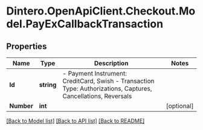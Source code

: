 # Dintero.OpenApiClient.Checkout.Model.PayExCallbackTransaction

## Properties

Name | Type | Description | Notes
------------ | ------------- | ------------- | -------------
**Id** | **string** | - Payment Instrument: CreditCard, Swish - Transaction Type: Authorizations, Captures, Cancellations, Reversals  | 
**Number** | **int** |  | [optional] 

[[Back to Model list]](../README.md#documentation-for-models) [[Back to API list]](../README.md#documentation-for-api-endpoints) [[Back to README]](../README.md)


